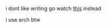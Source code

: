 i dont like writing go watch [this][https://www.youtube.com/watch?v=wOxW_w3qLcc]  instead

i use arch btw

[https://www.youtube.com/watch?v=wOxW_w3qLcc]: [this]

